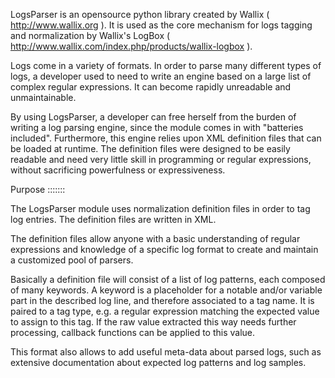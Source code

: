 LogsParser is an opensource python library created by Wallix ( http://www.wallix.org ).
It is used as the core mechanism for logs tagging and normalization by Wallix's LogBox
( http://www.wallix.com/index.php/products/wallix-logbox ).

Logs come in a variety of formats. In order to parse many different types of
logs, a developer used to need to write an engine based on a large list of complex
regular expressions. It can become rapidly unreadable and unmaintainable.

By using LogsParser, a developer can free herself from the burden of writing a
log parsing engine, since the module comes in with "batteries included".
Furthermore, this engine relies upon XML definition files that can be loaded at
runtime. The definition files were designed to be easily readable and need very
little skill in programming or regular expressions, without sacrificing
powerfulness or expressiveness.

Purpose
:::::::

The LogsParser module uses normalization definition files in order to tag
log entries. The definition files are written in XML.

The definition files allow anyone with a basic understanding of regular
expressions and knowledge of a specific log format to create and maintain
a customized pool of parsers.

Basically a definition file will consist of a list of log patterns, each
composed of many keywords. A keyword is a placeholder for a notable and/or
variable part in the described log line, and therefore associated to a tag
name. It is paired to a tag type, e.g. a regular expression matching the
expected value to assign to this tag. If the raw value extracted this way needs
further processing, callback functions can be applied to this value.

This format also allows to add useful meta-data about parsed logs, such as
extensive documentation about expected log patterns and log samples.

